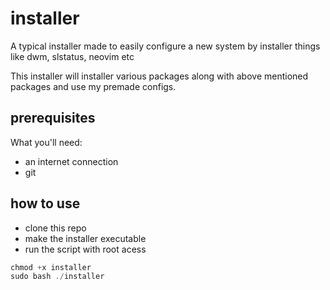 # installer

A typical installer made to easily configure a new system by installer things like
dwm, slstatus, neovim etc

This installer will installer various packages along with above mentioned packages and use my premade configs.

## prerequisites 

What you'll need:
- an internet connection
- git 

## how to use

- clone this repo
- make the installer executable
- run the script with root acess

```c
chmod +x installer
sudo bash ./installer
```

  
